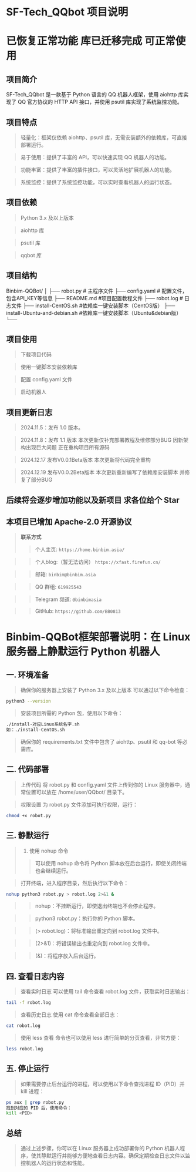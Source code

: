 # SF-Tech_QQbot 项目说明
# 已恢复正常功能 库已迁移完成 可正常使用
## 项目简介
SF-Tech_QQbot 是一款基于 Python 语言的 QQ 机器人框架，使用 aiohttp 库实现了 QQ 官方协议的 HTTP API 接口，并使用 psutil 库实现了系统监控功能。

## 项目特点
> 轻量化：框架仅依赖 aiohttp、psutil 库，无需安装额外的依赖库，可直接部署运行。

> 易于使用：提供了丰富的 API，可以快速实现 QQ 机器人的功能。

> 功能丰富：提供了丰富的插件接口，可以灵活地扩展机器人的功能。

> 系统监控：提供了系统监控功能，可以实时查看机器人的运行状态。

## 项目依赖
> Python 3.x 及以上版本

> aiohttp 库

> psutil 库

> qqbot 库

## 项目结构
Binbim-QQBot/
│
├── robot.py                # 主程序文件
├── config.yaml             # 配置文件，包含API_KEY等信息
├── README.md            #项目配置教程文件
├── robot.log               # 日志文件
├── install-CentOS.sh    #依赖库一键安装脚本（CentOS版）
├── install-Ubuntu-and-debian.sh    #依赖库一键安装脚本（Ubuntu&debian版）
└── 


## 项目使用
> 下载项目代码

> 使用一键脚本安装依赖库

> 配置 config.yaml 文件

> 启动机器人

## 项目更新日志
> 2024.11.5：发布 1.0 版本。

> 2024.11.8：发布 1.1 版本 本次更新仅补充部署教程及维修部分BUG 因新架构出现巨大问题 正在重构项目所有源码

> 2024.12.17 发布V0.0.1Beta版本 本次更新将代码完全重构

> 2024.12.19 发布V0.0.2Beta版本 本次更新重新编写了依赖库安装脚本 并修复了部分BUG

## 后续将会逐步增加功能以及新项目 求各位给个 Star
## 本项目已增加 Apache-2.0 开源协议

> **联系方式**
>> 个人主页: `https://home.binbim.asia/`

>> 个人blog:（暂无法访问） `https://xfast.firefun.cn/`

>> 邮箱: `binbim@binbim.asia`

>> QQ 群组: `619925543`

>> Telegram 频道: `@binbimasia`

>> GitHub: `https://github.com/BB0813`

# Binbim-QQBot框架部署说明：在 Linux 服务器上静默运行 Python 机器人
## 一. 环境准备
> 确保你的服务器上安装了 Python 3.x 及以上版本 可以通过以下命令检查：

```bash
python3 --version
```

> 安装项目所需的 Python 包，使用以下命令：

```bash
./install-对应Linux系统名字.sh
如：./install-CentOS.sh
```

> 确保你的 requirements.txt 文件中包含了 aiohttp、psutil 和 qq-bot 等必需库。

## 二. 代码部署
> 上传代码 将 robot.py 和 config.yaml 文件上传到你的 Linux 服务器中，通常位置可以放在 /home/user/QQbot/ 目录下。

> 权限设置 为 robot.py 文件添加可执行权限，运行：

```bash
chmod +x robot.py
```

## 三. 静默运行
> 1. 使用 nohup 命令
>> 可以使用 nohup 命令将 Python 脚本放在后台运行，即使关闭终端也会继续运行。

> 打开终端，进入程序目录，然后执行以下命令：

```bash
nohup python3 robot.py > robot.log 2>&1 &
```

>> nohup：不挂断运行，即使退出终端也不会停止程序。

>> python3 robot.py：执行你的 Python 脚本。

>> (> robot.log)：将标准输出重定向到 robot.log 文件中。

>> (2>&1)：将错误输出也重定向到 robot.log 文件中。

>> (&)：将程序放入后台运行。

## 四. 查看日志内容
> 查看实时日志 可以使用 tail 命令查看 robot.log 文件，获取实时日志输出：

 ```bash
tail -f robot.log
```

> 查看历史日志 使用 cat 命令查看全部日志：

```bash
cat robot.log
```

> 使用 less 查看 命令也可以使用 less 进行简单的分页查看，非常方便：
```bash
less robot.log
```

## 五. 停止运行
> 如果需要停止后台运行的进程，可以使用以下命令查找进程 ID（PID）并 kill 进程：

```bash
ps aux | grep robot.py
找到对应的 PID 后，使用命令：
kill <PID>
```

## 总结
> 通过上述步骤，你可以在 Linux 服务器上成功部署你的 Python 机器人程序，使其静默运行并能够方便地查看日志内容。确保定期检查日志文件以监控机器人的运行状态和性能。
